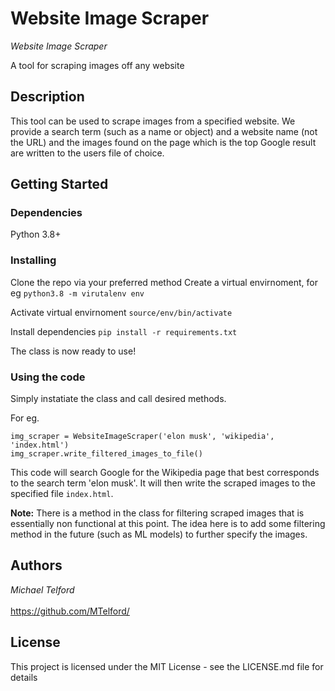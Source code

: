 # Website Image Scraper

_Website Image Scraper_

A tool for scraping images off any website

## Description

This tool can be used to scrape images from a specified website. 
We provide a search term (such as a name or object) and a website name (not the URL) and
the images found on the page which is the top Google result are written to the users file of choice.

## Getting Started

### Dependencies

Python 3.8+


### Installing

Clone the repo via your preferred method
Create a virtual envirnoment, for eg
``` python3.8 -m virutalenv env ```

Activate virtual envirnoment
``` source/env/bin/activate ```

Install dependencies
``` pip install -r requirements.txt ```

The class is now ready to use!

### Using the code

Simply instatiate the class and call desired methods.

For eg.

``` 
img_scraper = WebsiteImageScraper('elon musk', 'wikipedia', 'index.html')
img_scraper.write_filtered_images_to_file()
```
    
This code will search Google for the Wikipedia page that best corresponds to the search term 'elon musk'.
It will then write the scraped images to the specified file ```index.html```. 

**Note:**
There is a method in the class for filtering scraped images that is essentially non functional
at this point. The idea here is to add some filtering method in the future (such as ML models) to further specify the
images.

## Authors

_Michael Telford_ <br></br>
https://github.com/MTelford/


## License

This project is licensed under the MIT License - see the LICENSE.md file for details

